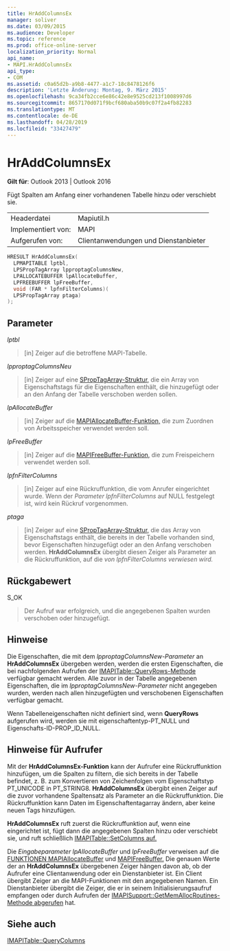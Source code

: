 ```yaml
---
title: HrAddColumnsEx
manager: soliver
ms.date: 03/09/2015
ms.audience: Developer
ms.topic: reference
ms.prod: office-online-server
localization_priority: Normal
api_name:
- MAPI.HrAddColumnsEx
api_type:
- COM
ms.assetid: c0a65d2b-a9b8-4477-a1c7-18c8478126f6
description: 'Letzte Änderung: Montag, 9. März 2015'
ms.openlocfilehash: 9ca34fb2cce6e86c42e8e9525cd213f1008997d6
ms.sourcegitcommit: 8657170d071f9bcf680aba50b9c07f2a4fb82283
ms.translationtype: MT
ms.contentlocale: de-DE
ms.lasthandoff: 04/28/2019
ms.locfileid: "33427479"
---
```

# <a name="hraddcolumnsex"></a>HrAddColumnsEx

  
  
**Gilt für**: Outlook 2013 | Outlook 2016 
  
Fügt Spalten am Anfang einer vorhandenen Tabelle hinzu oder verschiebt sie. 
  
|||
|:-----|:-----|
|Headerdatei  <br/> |Mapiutil.h  <br/> |
|Implementiert von:  <br/> |MAPI  <br/> |
|Aufgerufen von:  <br/> |Clientanwendungen und Dienstanbieter  <br/> |
   
```cpp
HRESULT HrAddColumnsEx(
  LPMAPITABLE lptbl,
  LPSPropTagArray lpproptagColumnsNew,
  LPALLOCATEBUFFER lpAllocateBuffer,
  LPFREEBUFFER lpFreeBuffer,
  void (FAR * lpfnFilterColumns)(
  LPSPropTagArray ptaga)
);
```

## <a name="parameters"></a>Parameter

 _lptbl_
  
> [in] Zeiger auf die betroffene MAPI-Tabelle. 
    
 _lpproptagColumnsNeu_
  
> [in] Zeiger auf eine [SPropTagArray-Struktur,](sproptagarray.md) die ein Array von Eigenschaftstags für die Eigenschaften enthält, die hinzugefügt oder an den Anfang der Tabelle verschoben werden sollen. 
    
 _lpAllocateBuffer_
  
> [in] Zeiger auf die [MAPIAllocateBuffer-Funktion,](mapiallocatebuffer.md) die zum Zuordnen von Arbeitsspeicher verwendet werden soll. 
    
 _lpFreeBuffer_
  
> [in] Zeiger auf die [MAPIFreeBuffer-Funktion,](mapifreebuffer.md) die zum Freispeichern verwendet werden soll. 
    
 _lpfnFilterColumns_
  
> [in] Zeiger auf eine Rückruffunktion, die vom Anrufer eingerichtet wurde. Wenn der  _Parameter lpfnFilterColumns_ auf NULL festgelegt ist, wird kein Rückruf vorgenommen. 
    
 _ptaga_
  
> [in] Zeiger auf eine [SPropTagArray-Struktur,](sproptagarray.md) die das Array von Eigenschaftstags enthält, die bereits in der Tabelle vorhanden sind, bevor Eigenschaften hinzugefügt oder an den Anfang verschoben werden. **HrAddColumnsEx** übergibt diesen Zeiger als Parameter an die Rückruffunktion, auf die _von lpfnFilterColumns verwiesen wird._
    
## <a name="return-value"></a>Rückgabewert

S_OK 
  
> Der Aufruf war erfolgreich, und die angegebenen Spalten wurden verschoben oder hinzugefügt.
    
## <a name="remarks"></a>Hinweise

Die Eigenschaften, die mit dem _lpproptagColumnsNew-Parameter_ an **HrAddColumnsEx** übergeben werden, werden die ersten Eigenschaften, die bei nachfolgenden Aufrufen der [IMAPITable::QueryRows-Methode](imapitable-queryrows.md) verfügbar gemacht werden. Alle zuvor in der Tabelle angegebenen Eigenschaften, die im  _lpproptagColumnsNew-Parameter_ nicht angegeben wurden, werden nach allen hinzugefügten und verschobenen Eigenschaften verfügbar gemacht. 
  
Wenn Tabelleneigenschaften nicht definiert sind, wenn **QueryRows** aufgerufen wird, werden sie mit eigenschaftentyp-PT_NULL und Eigenschafts-ID-PROP_ID_NULL. 
  
## <a name="notes-to-callers"></a>Hinweise für Aufrufer

Mit der **HrAddColumnsEx-Funktion** kann der Aufrufer eine Rückruffunktion hinzufügen, um die Spalten zu filtern, die sich bereits in der Tabelle befindet, z. B. zum Konvertieren von Zeichenfolgen vom Eigenschaftstyp PT_UNICODE in PT_STRING8. **HrAddColumnsEx** übergibt einen Zeiger auf die zuvor vorhandene Spaltensatz als Parameter an die Rückruffunktion. Die Rückruffunktion kann Daten im Eigenschaftentagarray ändern, aber keine neuen Tags hinzufügen. 
  
 **HrAddColumnsEx** ruft zuerst die Rückruffunktion auf, wenn eine eingerichtet ist, fügt dann die angegebenen Spalten hinzu oder verschiebt sie, und ruft schließlich [IMAPITable::SetColumns auf.](imapitable-setcolumns.md) 
  
Die _Eingabeparameter lpAllocateBuffer_ und _lpFreeBuffer_ verweisen auf die [FUNKTIONEN MAPIAllocateBuffer](mapiallocatebuffer.md) und [MAPIFreeBuffer.](mapifreebuffer.md) Die genauen Werte der an **HrAddColumnsEx** übergebenen Zeiger hängen davon ab, ob der Aufrufer eine Clientanwendung oder ein Dienstanbieter ist. Ein Client übergibt Zeiger an die MAPI-Funktionen mit den angegebenen Namen. Ein Dienstanbieter übergibt die Zeiger, die er in seinem Initialisierungsaufruf empfangen oder durch Aufrufen der [IMAPISupport::GetMemAllocRoutines-Methode abgerufen](imapisupport-getmemallocroutines.md) hat. 
  
## <a name="see-also"></a>Siehe auch



[IMAPITable::QueryColumns](imapitable-querycolumns.md)

